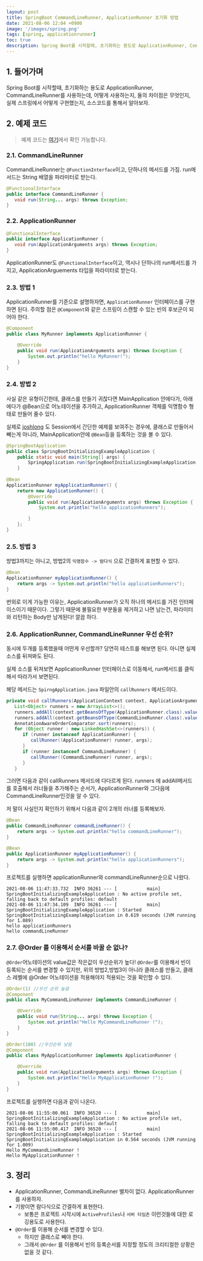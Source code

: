 ```yaml
---
layout: post
title: SpringBoot CommandLineRunner, ApplicationRunner 초기화 방법
date: 2021-08-06 12:04 +0900
image: '/images/spring.png'
tags: [spring, applicationrunner]
toc: true
description: Spring Boot를 시작할때, 초기화하는 용도로 ApplicationRunner, CommandLineRunner를 사용하는데, 어떻게 사용하는지, 둘의 차이점은 무엇인지, SpringApplication.java 소스코드를 통해서 알아보자. 
---
```

## 1. 들어가며

Spring Boot를 시작할때, 초기화하는 용도로 ApplicationRunner, CommandLineRunner를 사용하는데, 어떻게 사용하는지, 둘의 차이점은 무엇인지, 실제 스프링에서 어떻게 구현했는지, 소스코드를 통해서 알아보자. 



## 2. 예제 코드

> 예제 코드는 [여기](https://github.com/umanking/spring-boot-initializing-example)에서 확인 가능합니다.



### 2.1. CommandLineRunner

CommandLineRunner는 `@FunctionInterface`이고, 단하나의 메서드를 가짐. run메서드는 String 배열을 파라미터로 받는다.

```java
@FunctionalInterface
public interface CommandLineRunner {
   void run(String... args) throws Exception;
}
```

### 2.2. ApplicationRunner

```java
@FunctionalInterface
public interface ApplicationRunner {
   void run(ApplicationArguments args) throws Exception;
}
```

ApplicationRunner도 `@FunctionalInterface`이고, 역시나 단하나의 run메서드를 가지고, ApplicationArguements 타입을 파라미터로 받는다. 



### 2.3. 방법 1

ApplicationRunner를 기준으로 설명하자면, `ApplicationRunner` 인터페이스를 구현하면 된다. 주의할 점은 `@Component`와 같은 스프링이 스캔할 수 있는 빈의 후보군이 되어야 한다. 

```java
@Component
public class MyRunner implements ApplicationRunner {

    @Override
    public void run(ApplicationArguments args) throws Exception {
        System.out.println("hello MyRunner!");
    }
}
```

### 2.4. 방법 2 

사실 같은 유형이긴한데, 클래스를 만들기 귀찮다면 MainApplication 안에다가, 아래에다가 @Bean으로 어노테이션을 추가하고, ApplicationRunner 객체를 익명함수 형태로 만들어 줄수 있다. 

실제로 [joshlong](https://github.com/joshlong) 도 Session에서 간단한 예제를 보여주는 경우에, 클래스로 만들어서 빼는게 아니라, MainApplication안에 `@Bean`등을 등록하는 것을 볼 수 있다.

```java
@SpringBootApplication
public class SpringBootInitializingExampleApplication {
    public static void main(String[] args) {
        SpringApplication.run(SpringBootInitializingExampleApplication.class, args);
    }
  
@Bean
ApplicationRunner myApplicationRunner() {
    return new ApplicationRunner() {
        @Override
        public void run(ApplicationArguments args) throws Exception {
            System.out.println("hello applicationRunners");

        }
    };
}
```

### 2.5. 방법 3

방법3까지는 아니고, 방법2의 `익명함수 -> 람다식` 으로 간결하게 표현할 수 있다.

```java
@Bean
ApplicationRunner myApplicationRunner() {
    return args -> System.out.println("hello applicationRunners");
}
```

번외로 이게 가능한 이유는, ApplicationRunner가 오직 하나의 메서드를 가진 인터페이스이기 때문이다. 그렇기 때문에 불필요한 부분들을 제거하고 나면 남는건, 파라미터와 리턴하는 Body만 남게된다! 깔끔 하다.



### 2.6. ApplicationRunner, CommandLineRunner 우선 순위? 

동시에 두개를 등록했을때 어떤게 우선할까? 당연히 테스트를 해보면 된다. 아니면 실제 소스를 뒤져봐도 된다.

실제 소스를 뒤져보면 ApplicationRunner 인터페이스로 이동해서, run메서드를 클릭해서 따라가서 보면된다. 

해당 메서드는 `SpirngApplication.java` 파일안의 `callRunners` 메서드이다.



```java
private void callRunners(ApplicationContext context, ApplicationArguments args) {
   List<Object> runners = new ArrayList<>();
   runners.addAll(context.getBeansOfType(ApplicationRunner.class).values()); // ApplicationRunner
   runners.addAll(context.getBeansOfType(CommandLineRunner.class).values()); // CommandLineRunner
   AnnotationAwareOrderComparator.sort(runners);
   for (Object runner : new LinkedHashSet<>(runners)) {
      if (runner instanceof ApplicationRunner) {
         callRunner((ApplicationRunner) runner, args);
      }
      if (runner instanceof CommandLineRunner) {
         callRunner((CommandLineRunner) runner, args);
      }
   }
```

그러면 다음과 같이 callRunners 메서드에 다다르게 된다.  runners 에 addAll메서드를 호출해서 러너들을 추가해주는 순서가, ApplicationRunner와 그다음에 CommandLineRunner인것을 알 수 있다. 

저 말이 사실인지 확인하기 위해서 다음과 같이 2개의 러너를 등록해보자. 

```java
@Bean
public CommandLineRunner commandLineRunner() {
    return args -> System.out.println("hello commandLineRunner");
}

@Bean
public ApplicationRunner myApplicationRunner() {
    return args -> System.out.println("hello applicationRunners");
}
```



프로젝트를 실행하면 applicationRunner와 commandLineRunner순으로 나왔다. 

```
2021-08-06 11:47:33.732  INFO 36261 --- [           main] SpringBootInitializingExampleApplication : No active profile set, falling back to default profiles: default
2021-08-06 11:47:34.109  INFO 36261 --- [           main] SpringBootInitializingExampleApplication : Started SpringBootInitializingExampleApplication in 0.619 seconds (JVM running for 1.089)
hello applicationRunners
hello commandLineRunner
```



### 2.7. @Order 를 이용해서 순서를 바꿀 순 없나? 

`@Order`어노테이션의 value값은 작은값이 우선순위가 높다! `@Order`를 이용해서 빈이 등록되는 순서를 변경할 수 있지만, 위의 방법2,방법3이 아니라 클래스를 만들고, 클래스 레벨에 @Order 어노테이션을 적용해야지 적용되는 것을 확인할 수 있다. 

```java
@Order(1) //우선 순위 높음
@Component
public class MyCommandLineRunner implements CommandLineRunner {

    @Override
    public void run(String... args) throws Exception {
        System.out.println("Hello MyCommandLineRunner !");
    }
}
```



```java
@Order(100) //우선순위 낮음
@Component
public class MyApplicationRunner implements ApplicationRunner {

    @Override
    public void run(ApplicationArguments args) throws Exception {
        System.out.println("Hello MyApplicationRunner !");
    }
}
```

프로젝트를 실행하면 다음과 같이 나온다. 

```
2021-08-06 11:55:00.061  INFO 36520 --- [           main] SpringBootInitializingExampleApplication : No active profile set, falling back to default profiles: default
2021-08-06 11:55:00.417  INFO 36520 --- [           main] SpringBootInitializingExampleApplication : Started SpringBootInitializingExampleApplication in 0.564 seconds (JVM running for 1.009)
Hello MyCommandLineRunner !
Hello MyApplicationRunner !
```



## 3. 정리

- ApplicationRunner, CommandLineRunner 별차이 없다. ApplicationRunner를 사용하자.
- 기왕이면 람다식으로 간결하게 표현한다. 
  - 보통은 프로젝트 시작시에 `ActiveProfiles`나 `서버 타임존` 이런것들에 대한 로깅용도로 사용한다. 
- `@Order`를 이용해 순서를 변경할 수 있다. 
  - 하지만 클래스로 빼야 한다. 
  - 그래서 `@Order` 를 이용해서 빈의 등록순서를 지정할 정도의 크리티컬한 상황은 없을 것 같다.